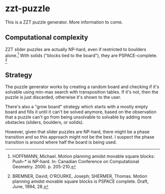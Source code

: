 # zzt-puzzle
This is a ZZT puzzle generator. More information to come.

## Computational complexity
ZZT slider puzzles are actually NP-hard, even if restricted to boulders alone.[^Hoffman] With solids ("blocks tied to the board"), they are PSPACE-complete. [^Bremner]

## Strategy
The puzzle generator works by creating a random board and checking if it's
solvable using min-max search with transposition tables. If it's not, then
the puzzle is just discarded, otherwise it's shown to the user.

There's also a "grow board" strategy which starts with a mostly empty board
and fills it until it can't be solved anymore, based on the observation that
a puzzle can't go from being unsolvable to solvable by adding more obstacles
(sliders, boulders, or solids).

However, given that slider puzzles are NP-hard, there might be a phase
transition and so this approach might not be the best. I suspect the phase
transition is around where half the board is being used.

[^Hoffman]: HOFFMANN, Michael. Motion planning amidst movable square blocks: Push-* is NP-hard. In: Canadian Conference on Computational Geometry. 2000. p. 205-210.
[^Bremner]: BREMNER, David; O’ROURKE, Joseph; SHERMER, Thomas. Motion planning amidst movable square blocks is PSPACE complete. Draft, June, 1994, 28.
